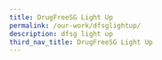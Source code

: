 ```yaml
---
title: DrugFreeSG Light Up
permalink: /our-work/dfsglightup/
description: dfsg light up
third_nav_title: DrugFreeSG Light Up
---
```


